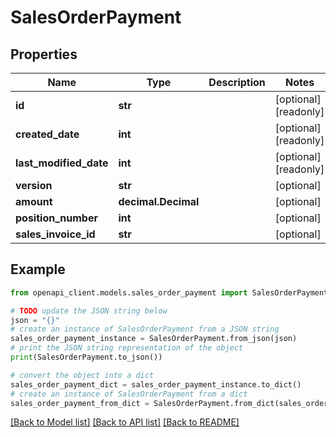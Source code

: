 # SalesOrderPayment


## Properties

Name | Type | Description | Notes
------------ | ------------- | ------------- | -------------
**id** | **str** |  | [optional] [readonly] 
**created_date** | **int** |  | [optional] [readonly] 
**last_modified_date** | **int** |  | [optional] [readonly] 
**version** | **str** |  | [optional] 
**amount** | **decimal.Decimal** |  | [optional] 
**position_number** | **int** |  | [optional] 
**sales_invoice_id** | **str** |  | [optional] 

## Example

```python
from openapi_client.models.sales_order_payment import SalesOrderPayment

# TODO update the JSON string below
json = "{}"
# create an instance of SalesOrderPayment from a JSON string
sales_order_payment_instance = SalesOrderPayment.from_json(json)
# print the JSON string representation of the object
print(SalesOrderPayment.to_json())

# convert the object into a dict
sales_order_payment_dict = sales_order_payment_instance.to_dict()
# create an instance of SalesOrderPayment from a dict
sales_order_payment_from_dict = SalesOrderPayment.from_dict(sales_order_payment_dict)
```
[[Back to Model list]](../README.md#documentation-for-models) [[Back to API list]](../README.md#documentation-for-api-endpoints) [[Back to README]](../README.md)


